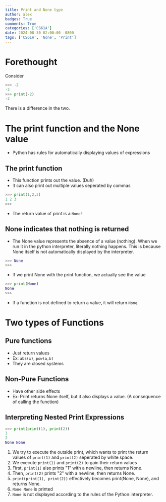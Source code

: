 ```yaml
---
title: Print and None type
author: alex
badges: True
comments: True
categories: ['CS61A']
date: 2024-08-30 02:00:00 -0800
tags: ['CS61A', 'None', 'Print']
---
```


# Forethought
Consider
```python
>>> -2
-2
>>> print(-2)
-2
```
There is a difference in the two.

# The print function and the None value
- Python has rules for automatically displaying values of expressions

## The print function
- This function prints out the value. (Duh)
- It can also print out multiple values seperated by commas
```python
>>> print(1,2,3)
1 2 3
>>>
```
- The return value of print is a `None`!

## None indicates that nothing is returned
- The None value represents the absence of a value (nothing). When we run it in the python interpreter, literally nothing happens. This is because None itself is not automatically displayed by the interpreter.
```python
>>> None
>>>
```
- If we print None with the print function, we actually see the value
```python
>>> print(None)
None
>>>
```
- If a function is not defined to return a value, it will return `None`.


# Two types of Functions

## Pure functions
- Just return values
- Ex: `abs(x)`, `pow(a,b)`
- They are closed systems

## Non-Pure Functions
- Have other side effects
- Ex: Print returns None itself, but it also displays a value. (A consequence of calling the function)

## Interpreting Nested Print Expressions
```python
>>> print(print(1), print(2))
1
2
None None
```
1) We try to execute the outside print, which wants to print the return values of `print(1)` and `print(2)` seperated by white space.
2) We execute `print(1)` and `print(2)` to gain their return values
3) First, `print(1)` also prints "1" with a newline, then returns None.
4) Then, `print(2)` prints "2" with a newline, then returns None.
5) `print(print(1), print(2))` effectively becomes print(None, None), and returns None.
6) `None None` is printed
7) `None` is not displayed according to the rules of the Python interpreter.

